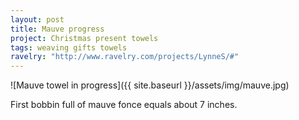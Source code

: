 ```yaml
---
layout: post
title: Mauve progress
project: Christmas present towels
tags: weaving gifts towels
ravelry: "http://www.ravelry.com/projects/LynneS/#"
---
```

![Mauve towel in progress]({{ site.baseurl }}/assets/img/mauve.jpg)

First bobbin full of mauve fonce equals about 7 inches.